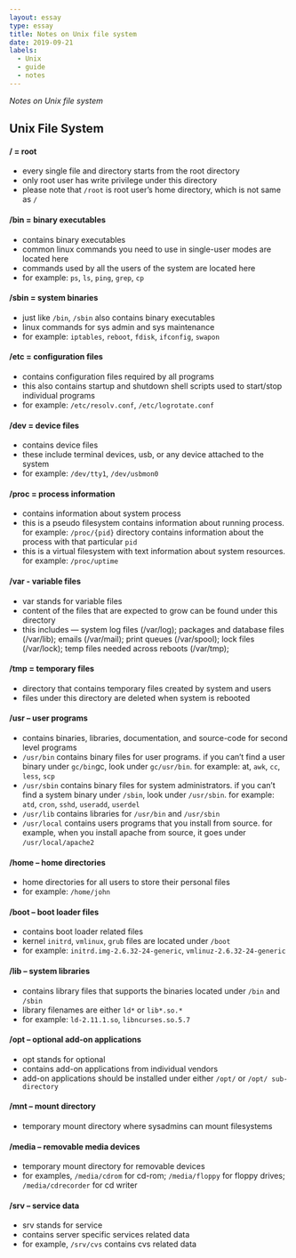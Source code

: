 ```yaml
---
layout: essay
type: essay
title: Notes on Unix file system 
date: 2019-09-21
labels:
  - Unix
  - guide
  - notes
---
```


<em>Notes on Unix file system</em>

## Unix File System
#### / = root
- every single file and directory starts from the root directory
- only root user has write privilege under this directory
- please note that `/root` is root user’s home directory, which is not same as `/`
#### /bin = binary executables
- contains binary executables
- common linux commands you need to use in single-user modes are located here
- commands used by all the users of the system are located here
- for example: `ps`, `ls`, `ping`, `grep`, `cp`
#### /sbin = system binaries
- just like `/bin`, `/sbin` also contains binary executables
- linux commands for sys admin and sys maintenance
- for example: `iptables`, `reboot`, `fdisk`, `ifconfig`, `swapon`
#### /etc = configuration files
- contains configuration files required by all programs
- this also contains startup and shutdown shell scripts used to start/stop individual programs
- for example: `/etc/resolv.conf`, `/etc/logrotate.conf`
#### /dev = device files
- contains device files
- these include terminal devices, usb, or any device attached to the system
- for example: `/dev/tty1`, `/dev/usbmon0`
#### /proc = process information
- contains information about system process
- this is a pseudo filesystem contains information about running process. for example: `/proc/{pid}` directory contains information about the process with that particular `pid`
- this is a virtual filesystem with text information about system resources. for example: `/proc/uptime`
#### /var - variable files
- var stands for variable files
- content of the files that are expected to grow can be found under this directory
- this includes — system log files (/var/log); packages and database files (/var/lib); emails (/var/mail); print queues (/var/spool); lock files (/var/lock); temp files needed across reboots (/var/tmp);
#### /tmp = temporary files
- directory that contains temporary files created by system and users
- files under this directory are deleted when system is rebooted
#### /usr – user programs
- contains binaries, libraries, documentation, and source-code for second level programs
- `/usr/bin` contains binary files for user programs. if you can’t find a user binary under `gc/bin`gc, look under `gc/usr/bin`. for example: at, `awk`, `cc`, `less`, `scp`
- `/usr/sbin` contains binary files for system administrators. if you can’t find a system binary under `/sbin`, look under `/usr/sbin`. for example: `atd`, `cron`, `sshd`, `useradd`, `userdel`
- `/usr/lib` contains libraries for `/usr/bin` and `/usr/sbin`
- `/usr/local` contains users programs that you install from source. for example, when you install apache from source, it goes under `/usr/local/apache2`
#### /home – home directories
- home directories for all users to store their personal files
- for example: `/home/john`
#### /boot – boot loader files
- contains boot loader related files
- kernel `initrd`, `vmlinux`, `grub` files are located under `/boot`
- for example: `initrd.img-2.6.32-24-generic`, `vmlinuz-2.6.32-24-generic`
#### /lib – system libraries
- contains library files that supports the binaries located under `/bin` and `/sbin`
- library filenames are either `ld*` or `lib*.so.*`
- for example: `ld-2.11.1.so`, `libncurses.so.5.7`
#### /opt – optional add-on applications
- opt stands for optional
- contains add-on applications from individual vendors
- add-on applications should be installed under either `/opt/` or `/opt/ sub-directory`
#### /mnt – mount directory
- temporary mount directory where sysadmins can mount filesystems
#### /media – removable media devices
- temporary mount directory for removable devices
- for examples, `/media/cdrom` for cd-rom; `/media/floppy` for floppy drives; `/media/cdrecorder` for cd writer
#### /srv – service data
- srv stands for service
- contains server specific services related data
- for example, `/srv/cvs` contains cvs related data
